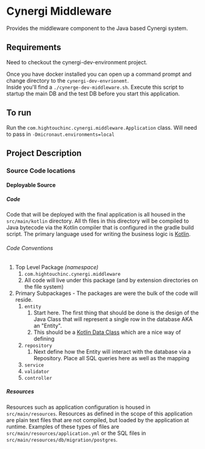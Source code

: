 # Cynergi Middleware

Provides the middleware component to the Java based Cynergi system.

## Requirements
Need to checkout the cynergi-dev-environment project.

Once you have docker installed you can open up a command prompt and change directory to the `cynergi-dev-envrionemt`.  
Inside you'll find a `./cynerge-dev-middleware.sh`.  Execute this script to startup the main DB and the test DB before
you start this application.

## To run
Run the `com.hightouchinc.cynergi.middleware.Application` class.  Will need to pass in `-Dmicronaut.environments=local`


## Project Description

### Source Code locations

#### Deployable Source

##### Code 
Code that will be deployed with the final application is all housed in the `src/main/kotlin` directory.  All th files
in this directory will be compiled to Java bytecode via the Kotlin compiler that is configured in the gradle build
script.  The primary language used for writing the business logic is [Kotlin](https://kotlinlang.org/).

###### Code Conventions
1. Top Level Package *(namespace)*
   1. `com.hightouchinc.cynergi.middleware`
   2. All code will live under this package (and by extension directories on the file system)
2. Primary Subpackages - The packages are were the bulk of the code will reside.
   1. `entity`
      1. Start here.  The first thing that should be done is the design of the Java Class that will represent a single
         row in the database AKA an "Entity".
      1. This should be a [Kotlin Data Class](https://kotlinlang.org/docs/reference/data-classes.html) which are a nice
         way of defining
   2. `repository`
      1. Next define how the Entity will interact with the database via a Repository.  Place all SQL queries here as 
         well as the mapping
   3. `service`
   4. `validator`
   5. `controller`

##### Resources 
Resources such as application configuration is housed in `src/main/resources`.  Resources as defined in the scope
of this application are plain text files that are not compiled, but loaded by the application at runtime.  Examples of
these types of files are `src/main/resources/application.yml` or the SQL files in `src/main/resources/db/migration/postgres`.

